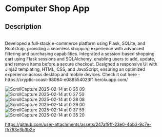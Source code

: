 <h1>Computer Shop App</h1>

<h2>Description</h2>
<br>Developed a full-stack e-commerce platform using Flask, SQLite, and Bootstrap, providing a seamless shopping experience with advanced filtering and purchasing capabilities. Integrated a session-based shopping cart using Flask sessions and SQLAlchemy, enabling users to add, update, and remove items before a secure checkout. Designed a responsive UI with Jinja2 templating, HTML, CSS, and JavaScript, ensuring an optimized experience across desktop and mobile devices. Check it out here - https://cryptic-coast-98084-e088554023f1.herokuapp.com/ </br>


![ScrollCapture 2025-02-14 at 0 26 09](https://github.com/user-attachments/assets/d0068c3c-61e9-4c5e-95d5-64aa76a5ec3f)
![ScrollCapture 2025-02-14 at 0 27 50](https://github.com/user-attachments/assets/ab6960f9-1cdf-4dab-9513-0dfa53137874)
![ScrollCapture 2025-02-14 at 0 28 08](https://github.com/user-attachments/assets/458d966d-29dc-4c81-b938-29ea8047854c)
![ScrollCapture 2025-02-14 at 0 29 00](https://github.com/user-attachments/assets/aa9bfbfe-5b0a-4def-a9f5-29bddd287ba3)
![ScrollCapture 2025-02-14 at 0 37 59](https://github.com/user-attachments/assets/db8c3b2f-9ea8-49e0-a78d-a5be22caa8b3)
![ScrollCapture 2025-02-14 at 0 35 20](https://github.com/user-attachments/assets/20da823a-96df-497e-af73-7725a9e12629)


https://github.com/user-attachments/assets/247af9ff-23e0-4bb3-9c7e-f5783e3b3b2e

